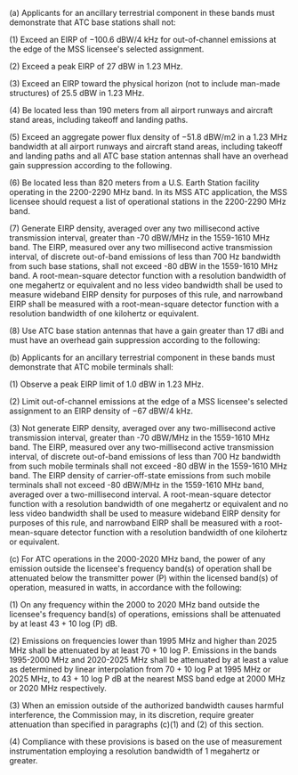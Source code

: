 (a) Applicants for an ancillary terrestrial component in these bands must demonstrate that ATC base stations shall not:

(1) Exceed an EIRP of −100.6 dBW/4 kHz for out-of-channel emissions at the edge of the MSS licensee's selected assignment.

(2) Exceed a peak EIRP of 27 dBW in 1.23 MHz.

(3) Exceed an EIRP toward the physical horizon (not to include man-made structures) of 25.5 dBW in 1.23 MHz.

(4) Be located less than 190 meters from all airport runways and aircraft stand areas, including takeoff and landing paths.

(5) Exceed an aggregate power flux density of −51.8 dBW/m2 in a 1.23 MHz bandwidth at all airport runways and aircraft stand areas, including takeoff and landing paths and all ATC base station antennas shall have an overhead gain suppression according to the following.
              

(6) Be located less than 820 meters from a U.S. Earth Station facility operating in the 2200-2290 MHz band. In its MSS ATC application, the MSS licensee should request a list of operational stations in the 2200-2290 MHz band.

(7) Generate EIRP density, averaged over any two millisecond active transmission interval, greater than -70 dBW/MHz in the 1559-1610 MHz band. The EIRP, measured over any two millisecond active transmission interval, of discrete out-of-band emissions of less than 700 Hz bandwidth from such base stations, shall not exceed -80 dBW in the 1559-1610 MHz band. A root-mean-square detector function with a resolution bandwidth of one megahertz or equivalent and no less video bandwidth shall be used to measure wideband EIRP density for purposes of this rule, and narrowband EIRP shall be measured with a root-mean-square detector function with a resolution bandwidth of one kilohertz or equivalent.

(8) Use ATC base station antennas that have a gain greater than 17 dBi and must have an overhead gain suppression according to the following:

(b) Applicants for an ancillary terrestrial component in these bands must demonstrate that ATC mobile terminals shall:

(1) Observe a peak EIRP limit of 1.0 dBW in 1.23 MHz.

(2) Limit out-of-channel emissions at the edge of a MSS licensee's selected assignment to an EIRP density of −67 dBW/4 kHz.

(3) Not generate EIRP density, averaged over any two-millisecond active transmission interval, greater than -70 dBW/MHz in the 1559-1610 MHz band. The EIRP, measured over any two-millisecond active transmission interval, of discrete out-of-band emissions of less than 700 Hz bandwidth from such mobile terminals shall not exceed -80 dBW in the 1559-1610 MHz band. The EIRP density of carrier-off-state emissions from such mobile terminals shall not exceed -80 dBW/MHz in the 1559-1610 MHz band, averaged over a two-millisecond interval. A root-mean-square detector function with a resolution bandwidth of one megahertz or equivalent and no less video bandwidth shall be used to measure wideband EIRP density for purposes of this rule, and narrowband EIRP shall be measured with a root-mean-square detector function with a resolution bandwidth of one kilohertz or equivalent.

(c) For ATC operations in the 2000-2020 MHz band, the power of any emission outside the licensee's frequency band(s) of operation shall be attenuated below the transmitter power (P) within the licensed band(s) of operation, measured in watts, in accordance with the following:

(1) On any frequency within the 2000 to 2020 MHz band outside the licensee's frequency band(s) of operations, emissions shall be attenuated by at least 43 + 10 log (P) dB.

(2) Emissions on frequencies lower than 1995 MHz and higher than 2025 MHz shall be attenuated by at least 70 + 10 log P. Emissions in the bands 1995-2000 MHz and 2020-2025 MHz shall be attenuated by at least a value as determined by linear interpolation from 70 + 10 log P at 1995 MHz or 2025 MHz, to 43 + 10 log P dB at the nearest MSS band edge at 2000 MHz or 2020 MHz respectively.

(3) When an emission outside of the authorized bandwidth causes harmful interference, the Commission may, in its discretion, require greater attenuation than specified in paragraphs (c)(1) and (2) of this section.

(4) Compliance with these provisions is based on the use of measurement instrumentation employing a resolution bandwidth of 1 megahertz or greater.
              

